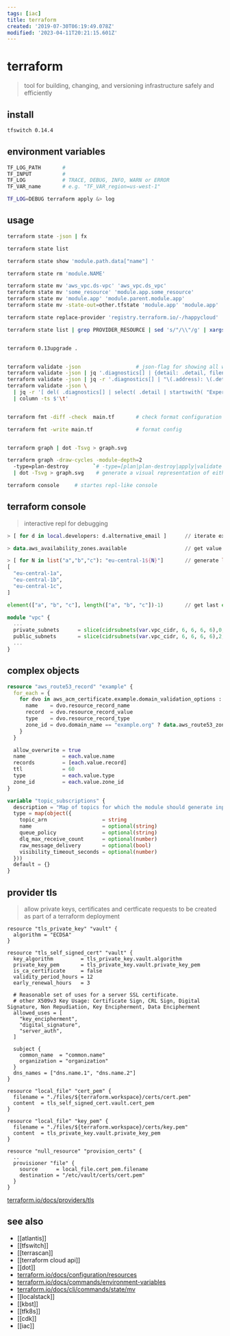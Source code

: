 ```yaml
---
tags: [iac]
title: terraform
created: '2019-07-30T06:19:49.078Z'
modified: '2023-04-11T20:21:15.601Z'
---
```


# terraform

> tool for building, changing, and versioning infrastructure safely and efficiently

## install

```sh
tfswitch 0.14.4
```

## environment variables

```sh
TF_LOG_PATH       #
TF_INPUT          #
TF_LOG            # TRACE, DEBUG, INFO, WARN or ERROR
TF_VAR_name       # e.g. "TF_VAR_region=us-west-1"

TF_LOG=DEBUG terraform apply &> log
```

## usage

```sh
terraform state -json | fx                                              # print whole state as json

terraform state list                                                    # check state

terraform state show 'module.path.data["name"] '                        # show state of resource

terraform state rm 'module.NAME'                                        # removes all associatd with module.Name

terraform state mv 'aws_vpc.ds-vpc' 'aws_vpc.ds_vpc'                    # rename resource
terraform state mv 'some_resource' 'module.app.some_resource'           # moves resource into module
terraform state mv 'module.app' 'module.parent.module.app'              # move module insid other module
terraform state mv -state-out=other.tfstate 'module.app' 'module.app'   # move module to other state

terraform state replace-provider 'registry.terraform.io/-/happycloud' 'terraform.example.com/awesomecorp/happycloud'  # after upgrade to 0.13

terraform state list | grep PROVIDER_RESOURCE | sed 's/"/\\"/g' | xargs -I {} terraform state rm '{}'


terraform 0.13upgrade .


terraform validate -json                  # json-flag for showing all warnings, and where
terraform validate -json | jq '.diagnostics[] | {detail: .detail, filename: .range.filename, start_line: .range.start.line}'
terraform validate -json | jq -r '.diagnostics[] | "\(.address): \(.detail)"'
terraform validate -json \
  | jq -r '[ del( .diagnostics[] | select( .detail | startswith( "Experimental features" ) ) ) | .diagnostics[] | { Detail:.detail, Address:.address, Filename:.range.filename, Line:.range.start.line } ] | ( .[0] | keys_unsorted | ( . , map( length*"-" ) ) ), .[] | map(.) | @tsv' \
  | column -ts $'\t'


terraform fmt -diff -check  main.tf       # check format configuration

terraform fmt -write main.tf              # format config


terraform graph | dot -Tsvg > graph.svg

terraform graph -draw-cycles -module-depth=2 
  -type=plan-destroy        `# -type=[plan|plan-destroy|apply|validate|input|refresh]` \
  | dot -Tsvg > graph.svg    # generate a visual representation of either a configuration or execution plan

terraform console     # startes repl-like console       

```

## terraform console

> interactive repl for debugging

```tf
> [ for d in local.developers: d.alternative_email ]      // iterate example

> data.aws_availability_zones.available                   // get value of data resource

> [ for N in list("a","b","c"): "eu-central-1${N}"]       // generate list of strings
[
  "eu-central-1a",
  "eu-central-1b",
  "eu-central-1c",
]

element(["a", "b", "c"], length(["a", "b", "c"])-1)       // get last element
```

```tf
module "vpc" {
  ...
  private_subnets      = slice(cidrsubnets(var.vpc_cidr, 6, 6, 6, 6),0,2)
  public_subnets       = slice(cidrsubnets(var.vpc_cidr, 6, 6, 6, 6),2,4)
  ...
}
```

## complex objects

```tf
resource "aws_route53_record" "example" {
  for_each = {
    for dvo in aws_acm_certificate.example.domain_validation_options : dvo.domain_name => {
      name    = dvo.resource_record_name
      record  = dvo.resource_record_value
      type    = dvo.resource_record_type
      zone_id = dvo.domain_name == "example.org" ? data.aws_route53_zone.example_org.zone_id : data.aws_route53_zone.example_com.zone_id
    }
  }

  allow_overwrite = true
  name            = each.value.name
  records         = [each.value.record]
  ttl             = 60
  type            = each.value.type
  zone_id         = each.value.zone_id
}

variable "topic_subscriptions" {
  description = "Map of topics for which the module should generate input queues including DLQ and subscriptions"
  type = map(object({
    topic_arn                  = string
    name                       = optional(string)
    queue_policy               = optional(string)
    dlq_max_receive_count      = optional(number)
    raw_message_delivery       = optional(bool)
    visibility_timeout_seconds = optional(number)
  }))
  default = {}
}
```

## provider tls

> allow private keys, certificates and certficate requests to be created as part of a terraform deployment

```hcl
resource "tls_private_key" "vault" {
  algorithm = "ECDSA"
}

resource "tls_self_signed_cert" "vault" {
  key_algorithm         = tls_private_key.vault.algorithm
  private_key_pem       = tls_private_key.vault.private_key_pem
  is_ca_certificate     = false
  validity_period_hours = 12
  early_renewal_hours   = 3

  # Reasonable set of uses for a server SSL certificate.
  # other X509v3 Key Usage: Certificate Sign, CRL Sign, Digital Signature, Non Repudiation, Key Encipherment, Data Encipherment
  allowed_uses = [
    "key_encipherment",
    "digital_signature",
    "server_auth",
  ]

  subject {
    common_name  = "common.name"
    organization = "organization"
  }
  dns_names = ["dns.name.1", "dns.name.2"]
}

resource "local_file" "cert_pem" {
  filename = "./files/${terraform.workspace}/certs/cert.pem"
  content  = tls_self_signed_cert.vault.cert_pem
}

resource "local_file" "key_pem" {
  filename = "./files/${terraform.workspace}/certs/key.pem"
  content  = tls_private_key.vault.private_key_pem
}

resource "null_resource" "provision_certs" {
  ..
  provisioner "file" {
    source      = local_file.cert_pem.filename
    destination = "/etc/vault/certs/cert.pem"
  }
}
```

[terraform.io/docs/providers/tls](https://www.terraform.io/docs/providers/tls/index.html)

## see also

- [[atlantis]]
- [[tfswitch]]
- [[terrascan]]
- [[terraform cloud api]]
- [[dot]]
- [terraform.io/docs/configuration/resources](https://www.terraform.io/docs/configuration/resources.html#syntax)
- [terraform.io/docs/commands/environment-variables](https://www.terraform.io/docs/commands/environment-variables.html)
- [terraform.io/docs/cli/commands/state/mv](https://www.terraform.io/docs/cli/commands/state/mv.html)
- [[localstack]]
- [[kbst]]
- [[tfk8s]]
- [[cdk]]
- [[iac]]

